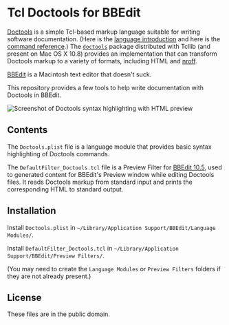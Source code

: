 # Tcl Doctools for BBEdit

[Doctools][1] is a simple Tcl-based markup language suitable for writing software documentation. (Here is the [language introduction][2] and here is the [command reference][3].) The [`doctools`][6] package distributed with Tcllib (and present on Mac OS X 10.8) provides an implementation that can transform Doctools markup to a variety of formats, including HTML and [nroff][4].

[BBEdit][5] is a Macintosh text editor that doesn't suck.

This repository provides a few tools to help write documentation with Doctools in BBEdit.

[1]: http://tcllib.sourceforge.net/doc/doctools_intro.html
[2]: http://tcllib.sourceforge.net/doc/doctools_lang_intro.html
[3]: http://tcllib.sourceforge.net/doc/doctools_lang_cmdref.html
[4]: https://en.wikipedia.org/wiki/Nroff
[5]: http://www.barebones.com/products/bbedit/
[6]: http://tcllib.sourceforge.net/doc/doctools.html

![Screenshot of Doctools syntax highlighting with HTML preview](https://raw.github.com/anoved/Tcl-Doctools-for-BBEdit/master/dt4b.png)

## Contents

The `Doctools.plist` file is a language module that provides basic syntax highlighting of Doctools commands.

The `DefaultFilter_Doctools.tcl` file is a Preview Filter for [BBEdit 10.5](http://www.barebones.com/support/bbedit/arch_bbedit105.html), used to generated content for BBEdit's Preview window while editing Doctools files. It reads Doctools markup from standard input and prints the corresponding HTML to standard output.

## Installation

Install `Doctools.plist` in `~/Library/Application Support/BBEdit/Language Modules/`.

Install `DefaultFilter_Doctools.tcl` in `~/Library/Application Support/BBEdit/Preview Filters/`.

(You may need to create the `Language Modules` or `Preview Filters` folders if they are not already present.)

## License

These files are in the public domain.
